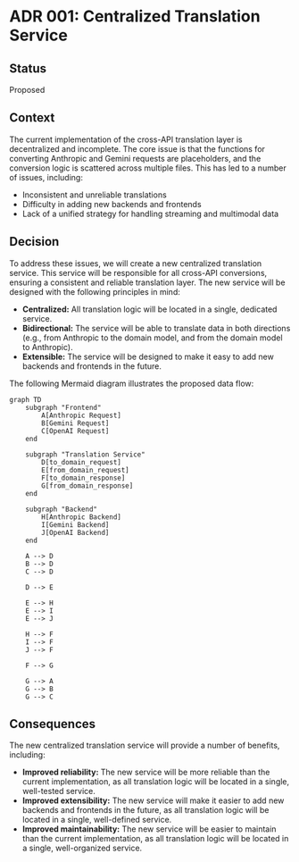 # ADR 001: Centralized Translation Service

## Status

Proposed

## Context

The current implementation of the cross-API translation layer is decentralized and incomplete. The core issue is that the functions for converting Anthropic and Gemini requests are placeholders, and the conversion logic is scattered across multiple files. This has led to a number of issues, including:

*   Inconsistent and unreliable translations
*   Difficulty in adding new backends and frontends
*   Lack of a unified strategy for handling streaming and multimodal data

## Decision

To address these issues, we will create a new centralized translation service. This service will be responsible for all cross-API conversions, ensuring a consistent and reliable translation layer. The new service will be designed with the following principles in mind:

*   **Centralized:** All translation logic will be located in a single, dedicated service.
*   **Bidirectional:** The service will be able to translate data in both directions (e.g., from Anthropic to the domain model, and from the domain model to Anthropic).
*   **Extensible:** The service will be designed to make it easy to add new backends and frontends in the future.

The following Mermaid diagram illustrates the proposed data flow:

```mermaid
graph TD
    subgraph "Frontend"
        A[Anthropic Request]
        B[Gemini Request]
        C[OpenAI Request]
    end

    subgraph "Translation Service"
        D[to_domain_request]
        E[from_domain_request]
        F[to_domain_response]
        G[from_domain_response]
    end

    subgraph "Backend"
        H[Anthropic Backend]
        I[Gemini Backend]
        J[OpenAI Backend]
    end

    A --> D
    B --> D
    C --> D

    D --> E

    E --> H
    E --> I
    E --> J

    H --> F
    I --> F
    J --> F

    F --> G

    G --> A
    G --> B
    G --> C
```

## Consequences

The new centralized translation service will provide a number of benefits, including:

*   **Improved reliability:** The new service will be more reliable than the current implementation, as all translation logic will be located in a single, well-tested service.
*   **Improved extensibility:** The new service will make it easier to add new backends and frontends in the future, as all translation logic will be located in a single, well-defined service.
*   **Improved maintainability:** The new service will be easier to maintain than the current implementation, as all translation logic will be located in a single, well-organized service.